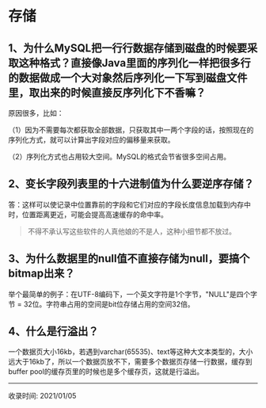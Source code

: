 # 存储

## 1、为什么MySQL把一行行数据存储到磁盘的时候要采取这种格式？直接像Java里面的序列化一样把很多行的数据做成一个大对象然后序列化一下写到磁盘文件里，取出来的时候直接反序列化下不香嘛？

原因很多，比如：

（1）因为不需要每次都获取全部数据，只获取其中一两个字段的话，按照现在的序列化方式，就可以计算出字段对应的偏移量来获取。

（2）序列化方式也占用较大空间。MySQL的格式会节省很多空间占用。

## 2、变长字段列表里的十六进制值为什么要逆序存储？

答：这样可以使记录中位置靠前的字段和它们对应的字段长度信息加载到内存中时，位置距离更近，可能会提高高速缓存的命中率。

> 不得不承认写这些软件的人真他娘的不是人，这种小细节都不放过。

## 3、为什么数据里的null值不直接存储为null，要搞个bitmap出来？

举个最简单的例子：在UTF-8编码下，一个英文字符是1个字节，"NULL"是四个字节 = 32位。字符串占用的空间是bit位存储占用的空间32倍。

## 4、什么是行溢出？

一个数据页大小16kb，若遇到varchar(65535)、text等这种大文本类型的，大小远大于16kb了，所以一个数据页放不下，需要多个数据页存储一行数据，缓存到buffer pool的缓存页里的时候也是多个缓存页，这就是行溢出。

---
收录时间: 2021/01/05

<Vssue :title="$title" />